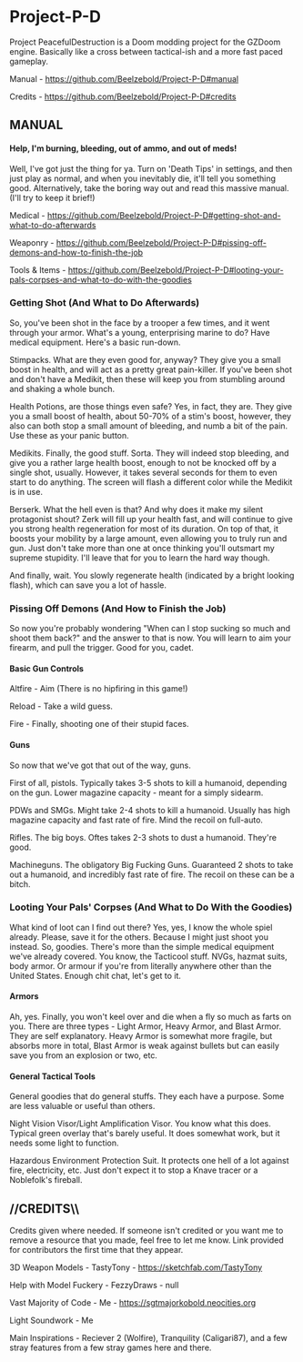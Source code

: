 # Project-P-D
Project PeacefulDestruction is a Doom modding project for the GZDoom engine.
Basically like a cross between tactical-ish and a more fast paced gameplay.

Manual - https://github.com/Beelzebold/Project-P-D#manual

Credits - https://github.com/Beelzebold/Project-P-D#credits

## MANUAL
#### Help, I'm burning, bleeding, out of ammo, and out of meds!
Well, I've got just the thing for ya. Turn on 'Death Tips' in settings, and then just play as normal, and when you inevitably die, it'll tell you something good. Alternatively, take the boring way out and read this massive manual. (I'll try to keep it brief!)

Medical - https://github.com/Beelzebold/Project-P-D#getting-shot-and-what-to-do-afterwards

Weaponry - https://github.com/Beelzebold/Project-P-D#pissing-off-demons-and-how-to-finish-the-job

Tools & Items - https://github.com/Beelzebold/Project-P-D#looting-your-pals-corpses-and-what-to-do-with-the-goodies

### Getting Shot (And What to Do Afterwards)
So, you've been shot in the face by a trooper a few times, and it went through your armor. What's a young, enterprising marine to do? Have medical equipment. Here's a basic run-down.

Stimpacks. What are they even good for, anyway? They give you a small boost in health, and will act as a pretty great pain-killer. If you've been shot and don't have a Medikit, then these will keep you from stumbling around and shaking a whole bunch.

Health Potions, are those things even safe? Yes, in fact, they are. They give you a small boost of health, about 50-70% of a stim's boost, however, they also can both stop a small amount of bleeding, and numb a bit of the pain. Use these as your panic button.

Medikits. Finally, the good stuff. Sorta. They will indeed stop bleeding, and give you a rather large health boost, enough to not be knocked off by a single shot, usually. However, it takes several seconds for them to even start to do anything. The screen will flash a different color while the Medikit is in use.

Berserk. What the hell even is that? And why does it make my silent protagonist shout? Zerk will fill up your health fast, and will continue to give you strong health regeneration for most of its duration. On top of that, it boosts your mobility by a large amount, even allowing you to truly run and gun. Just don't take more than one at once thinking you'll outsmart my supreme stupidity. I'll leave that for you to learn the hard way though.

And finally, wait. You slowly regenerate health (indicated by a bright looking flash), which can save you a lot of hassle.

### Pissing Off Demons (And How to Finish the Job)
So now you're probably wondering "When can I stop sucking so much and shoot them back?" and the answer to that is now. You will learn to aim your firearm, and pull the trigger. Good for you, cadet.

#### Basic Gun Controls
Altfire - Aim (There is no hipfiring in this game!)

Reload - Take a wild guess.

Fire - Finally, shooting one of their stupid faces.

#### Guns
So now that we've got that out of the way, guns.

First of all, pistols. Typically takes 3-5 shots to kill a humanoid, depending on the gun. Lower magazine capacity - meant for a simply sidearm.

PDWs and SMGs. Might take 2-4 shots to kill a humanoid. Usually has high magazine capacity and fast rate of fire. Mind the recoil on full-auto.

Rifles. The big boys. Oftes takes 2-3 shots to dust a humanoid. They're good.

Machineguns. The obligatory Big Fucking Guns. Guaranteed 2 shots to take out a humanoid, and incredibly fast rate of fire. The recoil on these can be a bitch.

### Looting Your Pals' Corpses (And What to Do With the Goodies)
What kind of loot can I find out there? Yes, yes, I know the whole spiel already. Please, save it for the others. Because I might just shoot you instead. So, goodies. There's more than the simple medical equipment we've already covered. You know, the Tacticool stuff. NVGs, hazmat suits, body armor. Or armour if you're from literally anywhere other than the United States. Enough chit chat, let's get to it.

#### Armors
Ah, yes. Finally, you won't keel over and die when a fly so much as farts on you. There are three types - Light Armor, Heavy Armor, and Blast Armor. They are self explanatory. Heavy Armor is somewhat more fragile, but absorbs more in total, Blast Armor is weak against bullets but can easily save you from an explosion or two, etc.

#### General Tactical Tools
General goodies that do general stuffs. They each have a purpose. Some are less valuable or useful than others.

Night Vision Visor/Light Amplification Visor. You know what this does. Typical green overlay that's barely useful. It does somewhat work, but it needs some light to function.

Hazardous Environment Protection Suit. It protects one hell of a lot against fire, electricity, etc. Just don't expect it to stop a Knave tracer or a Noblefolk's fireball.

## //CREDITS\\\

Credits given where needed. If someone isn't credited or you want me to remove a
resource that you made, feel free to let me know. Link provided for contributors
the first time that they appear.

3D Weapon Models - TastyTony - https://sketchfab.com/TastyTony

Help with Model Fuckery - FezzyDraws - null

Vast Majority of Code - Me - https://sgtmajorkobold.neocities.org

Light Soundwork - Me


Main Inspirations - Reciever 2 (Wolfire), Tranquility (Caligari87),
and a few stray features from a few stray games here and there.
